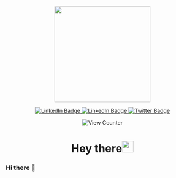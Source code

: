 <p align="center"><img src="https://pbs.twimg.com/profile_images/1468922298262425600/8YPNr2c1_400x400.jpg" width="250"/></p>

<div id="badges" align="center">
  <a href="https://www.linkedin.com/in/saurabhpatil-dev/">
  <img src="https://img.shields.io/badge/LinkedIn-blue?style=for-the-badge&logo=linkedin&logoColor=white" alt="LinkedIn Badge"/>
  </a>
  <a href="https://learnweb3.io/profiles/SaurabhPatil">
  <img src="https://img.shields.io/badge/LearnWeb3DAO-purple?style=for-the-badge" alt="LinkedIn Badge"/>
  </a>
  <a href="https://twitter.com/saurabh17999">
  <img src="https://img.shields.io/badge/Twitter-blue?style=for-the-badge&logo=twitter&logoColor=white" alt="Twitter Badge"/>
  </a>
</div>

<p align="center"><img src="https://komarev.com/ghpvc/?username=saurabhpatil-dev&style=flat-square&color=blue" alt="View Counter"/></p>
<h1 align="center">Hey there<img src="https://media.giphy.com/media/hvRJCLFzcasrR4ia7z/giphy.gif" width="30px"/></h1>



### Hi there 👋

<!--
**Saurabhpatil-dev/Saurabhpatil-dev** is a ✨ _special_ ✨ repository because its `README.md` (this file) appears on your GitHub profile.

Here are some ideas to get you started:

- 🔭 I’m currently working on ...
- 🌱 I’m currently learning ...
- 👯 I’m looking to collaborate on ...
- 🤔 I’m looking for help with ...
- 💬 Ask me about ...
- 📫 How to reach me: ...
- 😄 Pronouns: ...
- ⚡ Fun fact: ...
-->
